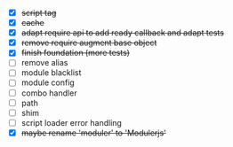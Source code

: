 - [x] ~~script tag~~
- [x] ~~cache~~
- [x] ~~adapt require api to add ready callback and adapt tests~~
- [x] ~~remove require augment base object~~
- [x] ~~finish foundation (more tests)~~
- [ ] remove alias
- [ ] module blacklist
- [ ] module config
- [ ] combo handler
- [ ] path
- [ ] shim
- [ ] script loader error handling
- [x] ~~maybe rename 'moduler' to 'Modulerjs'~~
